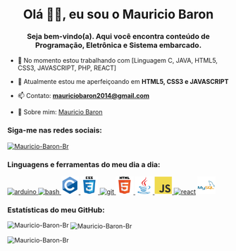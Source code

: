 
<h1 align="center">Olá 👋🏻, eu sou o Mauricio Baron</h1>
<h3 align="center">Seja bem-vindo(a). Aqui você encontra conteúdo de Programação, Eletrônica e Sistema embarcado. </h3>

- 🔭 No momento estou trabalhando com [Linguagem C, JAVA, HTML5, CSS3, JAVASCRIPT, PHP, REACT]

- 🌱 Atualmente estou me aperfeiçoando em **HTML5, CSS3 e JAVASCRIPT**

- 📫 Contato: **mauriciobaron2014@gmail.com**

- 📄 Sobre mim: [Mauricio Baron](https://www.linkedin.com/in/mauricio-baron-jundiai-sp/)

<h3 align="left">Siga-me nas redes sociais:</h3>
<p align="left">
<a href="https://www.linkedin.com/in/mauricio-baron-jundiai-sp/" target="blank"><img align="center" src="https://raw.githubusercontent.com/rahuldkjain/github-profile-readme-generator/master/src/images/icons/Social/linked-in-alt.svg" alt="Mauricio-Baron-Br" height="30" width="40" /></a>
</p>

<h3 align="left">Linguagens e ferramentas do meu dia a dia:</h3>
<p align="left"> 
<a href="https://www.arduino.cc/" target="_blank" rel="noreferrer"> <img src="https://cdn.worldvectorlogo.com/logos/arduino-1.svg" alt="arduino" width="40" height="40"/> </a> 
<a href="https://www.gnu.org/software/bash/" target="_blank" rel="noreferrer"> <img src="https://github.com/professorjosedeassis/shellscript/blob/master/bash.png?raw=true" alt="bash" width="40" height="40"/> </a> 
<a href="https://www.cprogramming.com/" target="_blank" rel="noreferrer"> <img src="https://raw.githubusercontent.com/devicons/devicon/master/icons/c/c-original.svg" alt="c" width="40" height="40"/> </a> 
<a href="https://www.w3schools.com/css/" target="_blank" rel="noreferrer"> <img src="https://raw.githubusercontent.com/devicons/devicon/master/icons/css3/css3-original-wordmark.svg" alt="css3" width="40" height="40"/> </a> 
<a href="https://git-scm.com/" target="_blank" rel="noreferrer"> <img src="https://www.vectorlogo.zone/logos/git-scm/git-scm-icon.svg" alt="git" width="40" height="40"/> </a> 
<a href="https://www.w3.org/html/" target="_blank" rel="noreferrer"> <img src="https://raw.githubusercontent.com/devicons/devicon/master/icons/html5/html5-original-wordmark.svg" alt="html5" width="40" height="40"/> </a> 
<a href="https://www.java.com" target="_blank" rel="noreferrer"> <img src="https://raw.githubusercontent.com/devicons/devicon/master/icons/java/java-original.svg" alt="java" width="40" height="40"/> </a> 
<a href="https://developer.mozilla.org/en-US/docs/Web/JavaScript" target="_blank" rel="noreferrer"> <img src="https://raw.githubusercontent.com/devicons/devicon/master/icons/javascript/javascript-original.svg" alt="javascript" width="40" height="40"/> </a>
 <a href="https://pt-br.reactjs.org/" target="_blank" rel="noreferrer"> <img src="https://github.com/react-icons/react-icons" alt="react" width="40" height="40"/></a>
 <a href="https://www.mysql.com/" target="_blank" rel="noreferrer"> <img src="https://raw.githubusercontent.com/devicons/devicon/master/icons/mysql/mysql-original-wordmark.svg" alt="mysql" width="40" height="40"/> </a> </p>

<h3 align="left">Estatísticas do meu GitHub:</h3>
<p><img align="left" src="https://github-readme-stats.vercel.app/api/top-langs?username=Mauricio-Baron-Br&show_icons=true&theme=dark&locale=en&layout=compact" alt="Mauricio-Baron-Br" /></p>

<p>&nbsp;<img align="center" src="https://github-readme-stats.vercel.app/api?username=Mauricio-Baron-Br&show_icons=true&theme=dark&locale=en" alt="Mauricio-Baron-Br" /></p>

<p><img align="center" src="https://github-readme-streak-stats.herokuapp.com/?user=Mauricio-Baron-Br&theme=dark" alt="Mauricio-Baron-Br" /></p>
